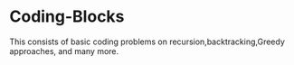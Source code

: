 # Coding-Blocks
This consists of basic coding problems on recursion,backtracking,Greedy approaches, and many more.
